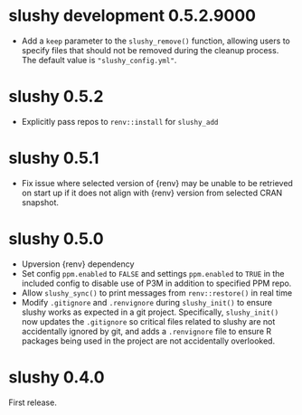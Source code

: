 # slushy development 0.5.2.9000
- Add a `keep` parameter to the `slushy_remove()` function, allowing users to specify files that should not be removed during the cleanup process. The default value is `"slushy_config.yml"`.

# slushy 0.5.2
- Explicitly pass repos to `renv::install` for `slushy_add`

# slushy 0.5.1
- Fix issue where selected version of {renv} may be unable to be retrieved on start up if it does not align with {renv} version from selected CRAN snapshot.

# slushy 0.5.0

- Upversion {renv} dependency
- Set config `ppm.enabled` to `FALSE` and settings `ppm.enabled` to `TRUE` in the included config to disable use of P3M in addition to specified PPM repo.
- Allow `slushy_sync()` to print messages from `renv::restore()` in real time
- Modify `.gitignore` and `.renvignore` during `slushy_init()` to ensure slushy works as expected in a git project. Specifically, `slushy_init()` now updates the `.gitignore` so critical files related to slushy are not accidentally ignored by git, and adds a `.renvignore` file to ensure R packages being used in the project are not accidentally overlooked.
 
# slushy 0.4.0

First release. 